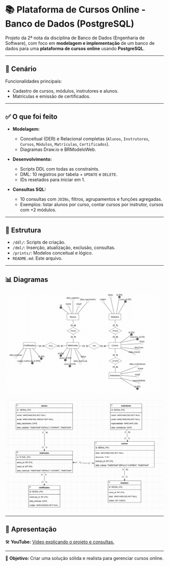 # 📚 Plataforma de Cursos Online - Banco de Dados (PostgreSQL)

Projeto da 2ª nota da disciplina de Banco de Dados (Engenharia de Software), com foco em **modelagem e implementação** de um banco de dados para uma **plataforma de cursos online** usando **PostgreSQL**.

---

## 🔖 Cenário

Funcionalidades principais:

- Cadastro de cursos, módulos, instrutores e alunos.
- Matrículas e emissão de certificados.

---

## ✅ O que foi feito

- **Modelagem:**
  - Conceitual (DER) e Relacional completas (`Alunos`, `Instrutores`, `Cursos`, `Módulos`, `Matrículas`, `Certificados`).
  - Diagramas Draw.io e BRModeloWeb.

- **Desenvolvimento:**
  - Scripts DDL com todas as constraints.
  - DML: 10 registros por tabela + `UPDATE` e `DELETE`.
  - IDs resetados para iniciar em 1.

- **Consultas SQL:**
  - 10 consultas com `JOINs`, filtros, agrupamentos e funções agregadas.
  - Exemplos: listar alunos por curso, contar cursos por instrutor, cursos com +2 módulos.

---

## 📂 Estrutura

- `/ddl/`: Scripts de criação.
- `/dml/`: Inserção, atualização, exclusão, consultas.
- `/prints/`: Modelos conceitual e lógico.
- `README.md`: Este arquivo.

---

## 📊 Diagramas

![Modelo Conceitual](https://raw.githubusercontent.com/ddecry/db_ecourses/main/prints/models/concept_model.png)

![Modelo Lógico](https://raw.githubusercontent.com/ddecry/db_ecourses/main/prints/models/logical_model.png)

---

## 🎥 Apresentação

🛠 **YouTube:** [Vídeo explicando o projeto e consultas.](https://youtu.be/JHAXrtct3rc)

---

🚀 **Objetivo:** Criar uma solução sólida e realista para gerenciar cursos online.
